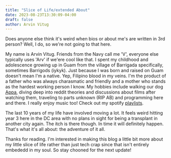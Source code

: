 ```yaml
---
title: "Slice of Life/extended About"
date: 2023-08-23T13:30:09-04:00
draft: false
author: Arvin Vitug
---
```


Does anyone else think it's weird when bios or about me's are written in 3rd person? Well, I do, so we're not going to that here.

My name is Arvin Vitug. Friends from the Navy call me 'V', everyone else typically uses 'Arv' if we'ere cool like that.
I spent my childhood and adolescence growing up in Guam from the village of Barrigada specifically, sometimes Barrigods (iykyk).
Just because I was born and raised on Guam doesn't mean I'm a native. Yep, Filipino blood in my veins.
I'm the product of a father who was always charasmatic and friendly and a mother who stands as the hardest working person I know.
My hobbies include walking our dog [Appa](https://www.instagram.com/appa.thegoldendoodle/), diving deep into reddit theories and discussions about films after watching them, traveling to parts unknown (RIP AB) and programming here and there.
I really enjoy music too! Check out my spotify [playlists](https://open.spotify.com/user/22lftefpchouqqdgnrzsqossi?si=4f914f0c66d744aa).

The last 10 years of my life have involved moving a lot. It feels weird hitting year 3 here in the DC area with no plans in sight for being a transplant in another city again. The itch is there though.
In time it will definitely happen. That's what it's all about: the adventure of it all.

Thanks for reading. I'm interested in making this blog a little bit more about my little slice of life rather than just tech crap since that isn't entirely embededd in my soul.
So stay chooned for the next update!
